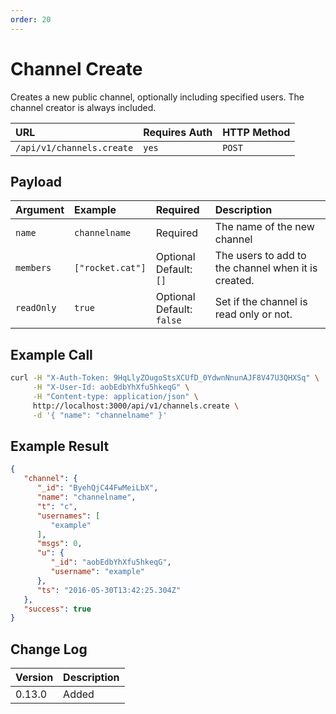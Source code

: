 ```yaml
---
order: 20
---
```


# Channel Create
Creates a new public channel, optionally including specified users. The channel creator is always included.

| URL | Requires Auth | HTTP Method |
| :--- | :--- | :--- |
| `/api/v1/channels.create` | `yes` | `POST` |

## Payload
| Argument | Example | Required | Description |
| :--- | :--- | :--- | :--- |
| `name` | `channelname` | Required | The name of the new channel |
| `members` | `["rocket.cat"]` | Optional <br> Default: `[]` | The users to add to the channel when it is created. |
| `readOnly` | `true` | Optional <br> Default: `false` | Set if the channel is read only or not. |

## Example Call
```bash
curl -H "X-Auth-Token: 9HqLlyZOugoStsXCUfD_0YdwnNnunAJF8V47U3QHXSq" \
     -H "X-User-Id: aobEdbYhXfu5hkeqG" \
     -H "Content-type: application/json" \
     http://localhost:3000/api/v1/channels.create \
     -d '{ "name": "channelname" }'
```

## Example Result
```json
{
   "channel": {
      "_id": "ByehQjC44FwMeiLbX",
      "name": "channelname",
      "t": "c",
      "usernames": [
         "example"
      ],
      "msgs": 0,
      "u": {
         "_id": "aobEdbYhXfu5hkeqG",
         "username": "example"
      },
      "ts": "2016-05-30T13:42:25.304Z"
   },
   "success": true
}
```

## Change Log
| Version | Description |
| :--- | :--- |
| 0.13.0 | Added |
